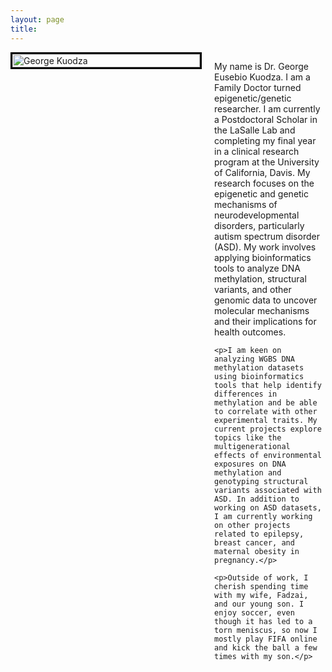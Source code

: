 ```yaml
---
layout: page
title: 
---
```

<style>
  .profile-container {
    display: flex;
    flex-direction: column;
    align-items: center;
    max-width: 800px;
    margin: auto;
    text-align: justify;
  }

  .profile-img {
    width: 100%;
    max-width: 300px;
    height: auto;
    border: 3px solid #000;
    margin-bottom: 20px;
  }

  .profile-text {
    max-width: 800px;
  }

  @media (min-width: 768px) {
    .profile-container {
      flex-direction: row;
      align-items: flex-start;
      text-align: left;
    }

    .profile-img {
      margin-right: 20px;
      margin-bottom: 0;
    }

    .profile-text {
      flex: 1;
    }
  }
</style>

<div class="profile-container">
  <img src="https://github.com/user-attachments/assets/4f8f831d-7e67-4c21-a1da-1ab4bd300cb3" alt="George Kuodza" class="profile-img">
  
  <div class="profile-text">
    <p>My name is Dr. George Eusebio Kuodza. I am a Family Doctor turned epigenetic/genetic researcher. I am currently a Postdoctoral Scholar in the LaSalle Lab and completing my final year in a clinical research program at the University of California, Davis. My research focuses on the epigenetic and genetic mechanisms of neurodevelopmental disorders, particularly autism spectrum disorder (ASD). My work involves applying bioinformatics tools to analyze DNA methylation, structural variants, and other genomic data to uncover molecular mechanisms and their implications for health outcomes.</p>
    
    <p>I am keen on analyzing WGBS DNA methylation datasets using bioinformatics tools that help identify differences in methylation and be able to correlate with other experimental traits. My current projects explore topics like the multigenerational effects of environmental exposures on DNA methylation and genotyping structural variants associated with ASD. In addition to working on ASD datasets, I am currently working on other projects related to epilepsy, breast cancer, and maternal obesity in pregnancy.</p>
    
    <p>Outside of work, I cherish spending time with my wife, Fadzai, and our young son. I enjoy soccer, even though it has led to a torn meniscus, so now I mostly play FIFA online and kick the ball a few times with my son.</p>
  </div>
</div>



